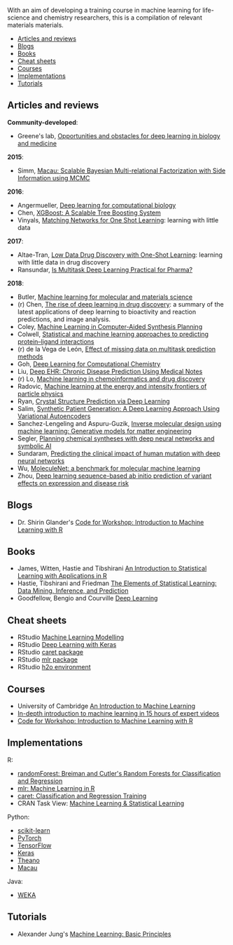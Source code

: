 With an aim of developing a training course in machine learning for life-science and chemistry researchers, this is a compilation of relevant materials materials.

- [Articles and reviews](#articles-and-reviews)
- [Blogs](#blogs)
- [Books](#books)
- [Cheat sheets](#cheat-sheets)
- [Courses](#courses)
- [Implementations](#implementations)
- [Tutorials](#tutorials)


## Articles and reviews

**Community-developed**:

- Greene's lab, [Opportunities and obstacles for deep learning in biology and medicine](https://github.com/greenelab/deep-review)

**2015**:

- Simm, [Macau: Scalable Bayesian Multi-relational Factorization with Side Information using MCMC](https://arxiv.org/abs/1509.04610)

**2016**:

- Angermueller, [Deep learning for computational biology](https://onlinelibrary.wiley.com/doi/abs/10.15252/msb.20156651)
- Chen, [XGBoost: A Scalable Tree Boosting System](https://dl.acm.org/citation.cfm?id=2939785)
- Vinyals, [Matching Networks for One Shot Learning](http://papers.nips.cc/paper/6385-matching-networks-for-one-shot-learning): learning with little data

**2017**:

- Altae-Tran, [Low Data Drug Discovery with One-Shot Learning](https://pubs.acs.org/doi/10.1021/acscentsci.6b00367): learning with little data in drug discovery
- Ransundar, [Is Multitask Deep Learning Practical for Pharma?](https://pubs.acs.org/doi/abs/10.1021/acs.jcim.7b00146)

**2018**:
- Butler, [Machine learning for molecular and materials science](https://www.nature.com/articles/s41586-018-0337-2)
- (r) Chen, [The rise of deep learning in drug discovery](https://www.sciencedirect.com/science/article/pii/S1359644617303598): a summary of the latest applications of deep learning to bioactivity and reaction predictions, and image analysis.
- Coley, [Machine Learning in Computer-Aided Synthesis Planning](https://pubs.acs.org/doi/10.1021/acs.accounts.8b00087)
- Colwell, [Statistical and machine learning approaches to predicting protein–ligand interactions](https://www.sciencedirect.com/science/article/pii/S0959440X17301525?via%3Dihub)
- (r) de la Vega de León, [Effect of missing data on multitask prediction methods](https://jcheminf.biomedcentral.com/articles/10.1186/s13321-018-0281-z)
- Goh, [Deep Learning for Computational Chemistry](https://arxiv.org/abs/1701.04503)
- Liu, [Deep EHR: Chronic Disease Prediction Using Medical Notes](https://arxiv.org/abs/1808.04928)
- (r) Lo, [Machine learning in chemoinformatics and drug discovery](https://www.sciencedirect.com/science/article/pii/S1359644617304695)
- Radovic, [Machine learning at the energy and intensity frontiers of particle physics](https://www.nature.com/articles/s41586-018-0361-2?WT.ec_id=NATURE-20180802&utm_source=nature_etoc&utm_medium=email&utm_campaign=20180802&spMailingID=57109015&spUserID=OTU1NzAwOTIxMgS2&spJobID=1460244850&spReportId=MTQ2MDI0NDg1MAS2)
- Ryan, [Crystal Structure Prediction via Deep Learning](https://pubs.acs.org/doi/10.1021/jacs.8b03913)
- Salim, [Synthetic Patient Generation: A Deep Learning Approach Using Variational Autoencoders](https://arxiv.org/abs/1808.06444)
- Sanchez-Lengeling and Aspuru-Guzik, [Inverse molecular design using machine learning: Generative models for matter engineering](http://science.sciencemag.org/content/361/6400/360)
- Segler, [Planning chemical syntheses with deep neural networks and symbolic AI](https://www.nature.com/articles/nature25978)
- Sundaram, [Predicting the clinical impact of human mutation with deep neural networks](https://www.nature.com/articles/s41588-018-0167-z)
- Wu, [MoleculeNet: a benchmark for molecular machine learning](http://pubs.rsc.org/en/content/articlehtml/2017/sc/c7sc02664a)
- Zhou, [Deep learning sequence-based ab initio prediction of variant effects on expression and disease risk](https://www.nature.com/articles/s41588-018-0160-6)


## Blogs

- Dr. Shirin Glander's [Code for Workshop: Introduction to Machine Learning with R](https://www.r-bloggers.com/code-for-workshop-introduction-to-machine-learning-with-r/)


## Books

- James, Witten, Hastie and Tibshirani [An Introduction to Statistical Learning with Applications in R](http://www-bcf.usc.edu/~gareth/ISL/)
- Hastie, Tibshirani and Friedman [The Elements of Statistical Learning: Data Mining, Inference, and Prediction](https://web.stanford.edu/~hastie/ElemStatLearn/)
- Goodfellow, Bengio and Courville [Deep Learning](http://www.deeplearningbook.org/)


## Cheat sheets

- RStudio [Machine Learning Modelling](https://github.com/rstudio/cheatsheets/raw/master/Machine%20Learning%20Modelling%20in%20R.pdf)
- RStudio [Deep Learning with Keras](https://github.com/rstudio/cheatsheets/raw/master/keras.pdf)
- RStudio [caret package](https://github.com/rstudio/cheatsheets/raw/master/caret.pdf)
- RStudio [mlr package](https://github.com/rstudio/cheatsheets/raw/master/mlr.pdf)
- RStudio [h2o environment](https://github.com/rstudio/cheatsheets/raw/master/h2o.pdf)


## Courses
- University of Cambridge [An Introduction to Machine Learning](https://github.com/bioinformatics-training/intro-machine-learning-2018)
- [In-depth introduction to machine learning in 15 hours of expert videos](https://www.dataschool.io/15-hours-of-expert-machine-learning-videos/)
- [Code for Workshop: Introduction to Machine Learning with R](https://shirinsplayground.netlify.com/2018/06/intro_to_ml_workshop_heidelberg/)


## Implementations

R:

- [randomForest: Breiman and Cutler's Random Forests for Classification and Regression](https://cran.r-project.org/web/packages/randomForest/index.html)
- [mlr: Machine Learning in R](https://cran.r-project.org/web/packages/mlr/index.html)
- [caret: Classification and Regression Training](https://cran.r-project.org/web/packages/caret/index.html)
- CRAN Task View: [Machine Learning & Statistical Learning](https://cran.r-project.org/web/views/MachineLearning.html)

Python:

- [scikit-learn](http://scikit-learn.org)
- [PyTorch](https://pytorch.org/)
- [TensorFlow](https://www.tensorflow.org/)
- [Keras](https://keras.io/)
- [Theano](http://deeplearning.net/software/theano/)
- [Macau](https://github.com/jaak-s/macau)

Java:

- [WEKA](https://www.cs.waikato.ac.nz/~ml/weka/)


## Tutorials

- Alexander Jung's [Machine Learning: Basic Principles](https://arxiv.org/abs/1805.05052)
